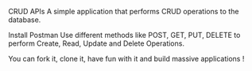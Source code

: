 CRUD APIs
A simple application that performs CRUD operations to the database.

Install Postman
Use different methods like POST, GET, PUT, DELETE to perform Create, Read, Update and Delete Operations.

You can fork it, clone it, have fun with it and build massive applications !